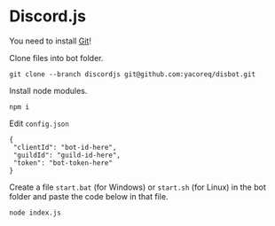 # Discord.js
You need to install [Git](https://git-scm.com)!

Clone files into bot folder.
```
git clone --branch discordjs git@github.com:yacoreq/disbot.git
```
Install node modules.
```
npm i
```
Edit `config.json`
```
{
 "clientId": "bot-id-here",
 "guildId": "guild-id-here",
 "token": "bot-token-here"
}
```
Create a file `start.bat` (for Windows) or `start.sh` (for Linux) in the bot folder and paste the code below in that file.
```
node index.js
```
